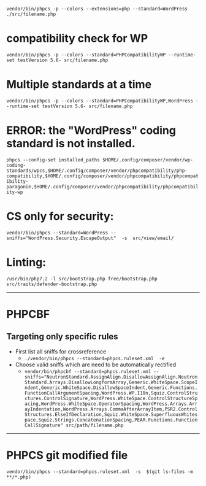 `vendor/bin/phpcs -p --colors --extensions=php --standard=WordPress ./src/filename.php`

# compatibility check for WP
`vendor/bin/phpcs -p --colors --standard=PHPCompatibilityWP --runtime-set testVersion 5.6- src/filename.php`

# Multiple standards at a time
`vendor/bin/phpcs -p --colors --standard=PHPCompatibilityWP,WordPress --runtime-set testVersion 5.6- src/filename.php`

# ERROR: the "WordPress" coding standard is not installed.
`phpcs --config-set installed_paths $HOME/.config/composer/vendor/wp-coding-standards/wpcs,$HOME/.config/composer/vendor/phpcompatibility/php-compatibility,$HOME/.config/composer/vendor/phpcompatibility/phpcompatibility-paragonie,$HOME/.config/composer/vendor/phpcompatibility/phpcompatibility-wp`

# CS only for security:
` vendor/bin/phpcs --standard=WordPress --sniffs="WordPress.Security.EscapeOutput"  -s  src/view/email/  `

# Linting:
`/usr/bin/php7.2 -l src/bootstrap.php free/bootstrap.php src/traits/defender-bootstrap.php`

---
# PHPCBF
## Targeting only specific rules
- First list all sniffs for crossreference
  - `./vendor/bin/phpcs --standard=phpcs.ruleset.xml  -e`
- Choose valid sniffs which are need to be automatically rectified
  - `vendor/bin/phpcbf --standard=phpcs.ruleset.xml --sniffs="NeutronStandard.AssignAlign.DisallowAssignAlign,NeutronStandard.Arrays.DisallowLongformArray,Generic.WhiteSpace.ScopeIndent,Generic.WhiteSpace.DisallowSpaceIndent,Generic.Functions.FunctionCallArgumentSpacing,WordPress.WP.I18n,Squiz.ControlStructures.ControlSignature,WordPress.WhiteSpace.ControlStructureSpacing,WordPress.WhiteSpace.OperatorSpacing,WordPress.Arrays.ArrayIndentation,WordPress.Arrays.CommaAfterArrayItem,PSR2.ControlStructures.ElseIfDeclaration,Squiz.WhiteSpace.SuperfluousWhitespace,Squiz.Strings.ConcatenationSpacing,PEAR.Functions.FunctionCallSignature" src/path/filename.php`

---
# PHPCS git modified file
`vendor/bin/phpcs --standard=phpcs.ruleset.xml  -s  $(git ls-files -m **/*.php)`
